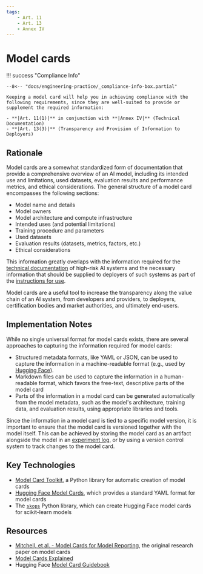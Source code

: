 ```yaml
---
tags:
    - Art. 11
    - Art. 13
    - Annex IV
---
```


# Model cards

!!! success "Compliance Info"

    --8<-- "docs/engineering-practice/_compliance-info-box.partial"

    Keeping a model card will help you in achieving compliance with the following requirements, since they are well-suited to provide or supplement the required information:

    - **|Art. 11(1)|** in conjunction with **|Annex IV|** (Technical Documentation)
    - **|Art. 13(3)|** (Transparency and Provision of Information to Deployers)

## Rationale

Model cards are a somewhat standardized form of documentation that provide a comprehensive overview of an AI model, including its intended use and limitations, used datasets, evaluation results and performance metrics, and ethical considerations.
The general structure of a model card encompasses the following sections:

-   Model name and details
-   Model owners
-   Model architecture and compute infrastructure
-   Intended uses (and potential limitations)
-   Training procedure and parameters
-   Used datasets
-   Evaluation results (datasets, metrics, factors, etc.)
-   Ethical considerations

This information greatly overlaps with the information required for the [technical documentation](../conformity/technical-documentation.md) of high-risk AI systems and the necessary information that should be supplied to deployers of such systems as part of the [instructions for use](../conformity/instructions-for-use.md).

Model cards are a useful tool to increase the transparency along the value chain of an AI system, from developers and providers, to deployers, certification bodies and market authorities, and ultimately end-users.

## Implementation Notes

While no single universal format for model cards exists, there are several approaches to capturing the information required for model cards:

-   Structured metadata formats, like YAML or JSON, can be used to capture the information in a machine-readable format (e.g., used by [Hugging Face](https://huggingface.co/docs/hub/model-cards)).
-   Markdown files can be used to capture the information in a human-readable format, which favors the free-text, descriptive parts of the model card
-   Parts of the information in a model card can be generated automatically from the model metadata, such as the model's architecture, training data, and evaluation results, using appropriate libraries and tools.

Since the information in a model card is tied to a specific model version, it is important to ensure that the model card is versioned together with the model itself.
This can be achieved by storing the model card as an artifact alongside the model in an [experiment log](./experiment-tracking.md), or by using a version control system to track changes to the model card.

## Key Technologies

-   [Model Card Toolkit](https://www.tensorflow.org/responsible_ai/model_card_toolkit/guide), a Python library for automatic creation of model cards
-   [Hugging Face Model Cards](https://huggingface.co/docs/hub/model-cards), which provides a standard YAML format for model cards
-   The [`skops`](https://skops.readthedocs.io/en/latest/index.html) Python library, which can create Hugging Face model cards for scikit-learn models

## Resources

-   [Mitchell, et al. - Model Cards for Model Reporting](https://arxiv.org/abs/1810.03993), the original research paper on model cards
-   [Model Cards Explained](https://modelcards.withgoogle.com/)
-   Hugging Face [Model Card Guidebook](https://huggingface.co/docs/hub/en/model-card-guidebook)
